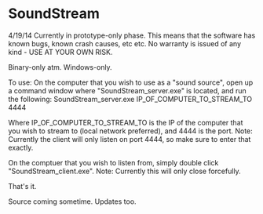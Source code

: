 SoundStream
===========

4/19/14
Currently in prototype-only phase. This means that the software has known bugs, known crash causes, etc etc. No warranty is issued of any kind - USE AT YOUR OWN RISK.

Binary-only atm. Windows-only.

To use:
On the computer that you wish to use as a "sound source", open up a command window where "SoundStream_server.exe" is located, and run the following:
SoundStream_server.exe IP_OF_COMPUTER_TO_STREAM_TO 4444

Where IP_OF_COMPUTER_TO_STREAM_TO is the IP of the computer that you wish to stream to (local network preferred), and 4444 is the port.
Note: Currently the client will only listen on port 4444, so make sure to enter that exactly.

On the comptuer that you wish to listen from, simply double click "SoundStream_client.exe".
Note: Currently this will only close forcefully.

That's it.

Source coming sometime.
Updates too.
